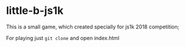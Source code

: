# little-b-js1k

This is a small game, which created specially for js1k 2018 competition;

For playing just `git clone` and open index.html
